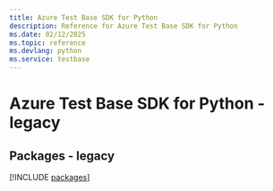 ```yaml
---
title: Azure Test Base SDK for Python
description: Reference for Azure Test Base SDK for Python
ms.date: 02/12/2025
ms.topic: reference
ms.devlang: python
ms.service: testbase
---
```

# Azure Test Base SDK for Python - legacy
## Packages - legacy
[!INCLUDE [packages](test-base-index.md)]